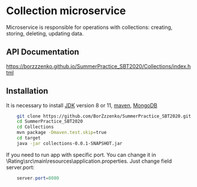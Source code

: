 # Collection microservice
Microservice is responsible for operations with collections: creating, storing, deleting, updating data.

## API Documentation
https://borzzzenko.github.io/SummerPractice_SBT2020/Collections/index.html

## Installation
It is necessary to install [JDK](https://www.oracle.com/java/technologies/javase-jdk11-downloads.html) version 8 or 11, [maven](https://maven.apache.org/install.html), [MongoDB](https://www.mongodb.com/try/download/community)
```bash
    git clone https://github.com/BorZzzenko/SummerPractice_SBT2020.git
    cd SummerPractice_SBT2020
    cd Collections
    mvn package -Dmaven.test.skip=true
    cd target
    java -jar collections-0.0.1-SNAPSHOT.jar
```
If you need to run app with specific port. You can change it in \Rating\src\main\resources\application.properties. Just change field server.port:
```java
    server.port=8080
```
